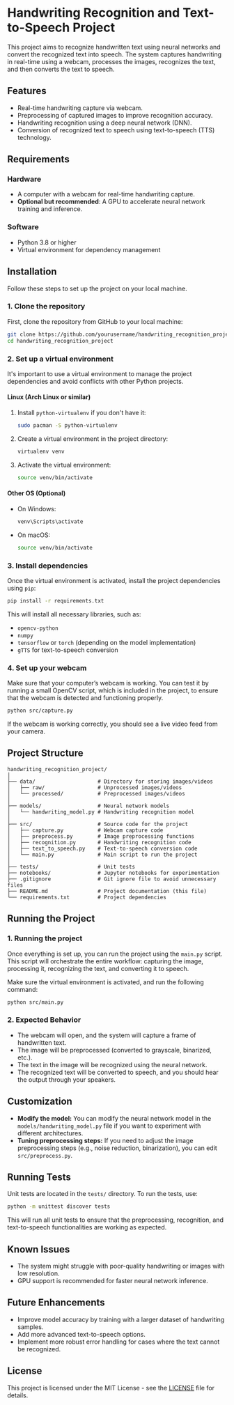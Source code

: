 
# Handwriting Recognition and Text-to-Speech Project

This project aims to recognize handwritten text using neural networks and convert the recognized text into speech. The system captures handwriting in real-time using a webcam, processes the images, recognizes the text, and then converts the text to speech.

## Features
- Real-time handwriting capture via webcam.
- Preprocessing of captured images to improve recognition accuracy.
- Handwriting recognition using a deep neural network (DNN).
- Conversion of recognized text to speech using text-to-speech (TTS) technology.

## Requirements

### Hardware
- A computer with a webcam for real-time handwriting capture.
- **Optional but recommended**: A GPU to accelerate neural network training and inference.

### Software
- Python 3.8 or higher
- Virtual environment for dependency management

## Installation

Follow these steps to set up the project on your local machine.

### 1. Clone the repository
First, clone the repository from GitHub to your local machine:
```bash
git clone https://github.com/yourusername/handwriting_recognition_project.git
cd handwriting_recognition_project
```

### 2. Set up a virtual environment
It's important to use a virtual environment to manage the project dependencies and avoid conflicts with other Python projects.

#### Linux (Arch Linux or similar)
1. Install `python-virtualenv` if you don't have it:
   ```bash
   sudo pacman -S python-virtualenv
   ```

2. Create a virtual environment in the project directory:
   ```bash
   virtualenv venv
   ```

3. Activate the virtual environment:
   ```bash
   source venv/bin/activate
   ```

#### Other OS (Optional)
- On Windows:
   ```bash
   venv\Scripts\activate
   ```
- On macOS:
   ```bash
   source venv/bin/activate
   ```

### 3. Install dependencies
Once the virtual environment is activated, install the project dependencies using `pip`:

```bash
pip install -r requirements.txt
```

This will install all necessary libraries, such as:
- `opencv-python`
- `numpy`
- `tensorflow` or `torch` (depending on the model implementation)
- `gTTS` for text-to-speech conversion

### 4. Set up your webcam
Make sure that your computer’s webcam is working. You can test it by running a small OpenCV script, which is included in the project, to ensure that the webcam is detected and functioning properly.

```bash
python src/capture.py
```

If the webcam is working correctly, you should see a live video feed from your camera.

## Project Structure

```
handwriting_recognition_project/
│
├── data/                    # Directory for storing images/videos
│   ├── raw/                 # Unprocessed images/videos
│   └── processed/           # Preprocessed images/videos
│
├── models/                  # Neural network models
│   └── handwriting_model.py # Handwriting recognition model
│
├── src/                     # Source code for the project
│   ├── capture.py           # Webcam capture code
│   ├── preprocess.py        # Image preprocessing functions
│   ├── recognition.py       # Handwriting recognition code
│   ├── text_to_speech.py    # Text-to-speech conversion code
│   └── main.py              # Main script to run the project
│
├── tests/                   # Unit tests
├── notebooks/               # Jupyter notebooks for experimentation
├── .gitignore               # Git ignore file to avoid unnecessary files
├── README.md                # Project documentation (this file)
└── requirements.txt         # Project dependencies
```

## Running the Project

### 1. Running the project
Once everything is set up, you can run the project using the `main.py` script. This script will orchestrate the entire workflow: capturing the image, processing it, recognizing the text, and converting it to speech.

Make sure the virtual environment is activated, and run the following command:

```bash
python src/main.py
```

### 2. Expected Behavior
- The webcam will open, and the system will capture a frame of handwritten text.
- The image will be preprocessed (converted to grayscale, binarized, etc.).
- The text in the image will be recognized using the neural network.
- The recognized text will be converted to speech, and you should hear the output through your speakers.

## Customization

- **Modify the model:** You can modify the neural network model in the `models/handwriting_model.py` file if you want to experiment with different architectures.
- **Tuning preprocessing steps:** If you need to adjust the image preprocessing steps (e.g., noise reduction, binarization), you can edit `src/preprocess.py`.

## Running Tests

Unit tests are located in the `tests/` directory. To run the tests, use:

```bash
python -m unittest discover tests
```

This will run all unit tests to ensure that the preprocessing, recognition, and text-to-speech functionalities are working as expected.

## Known Issues

- The system might struggle with poor-quality handwriting or images with low resolution.
- GPU support is recommended for faster neural network inference.

## Future Enhancements

- Improve model accuracy by training with a larger dataset of handwriting samples.
- Add more advanced text-to-speech options.
- Implement more robust error handling for cases where the text cannot be recognized.

## License

This project is licensed under the MIT License - see the [LICENSE](LICENSE) file for details.
